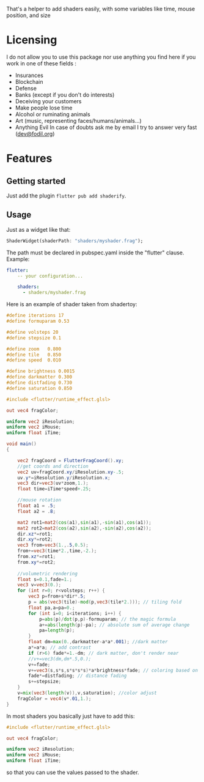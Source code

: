 That's a helper to add shaders easily, with some variables like time, mouse position, and size  

# Licensing
I do not allow you to use this package nor use anything you find here if you work in one of these fields :
  - Insurances
  - Blockchain
  - Defense
  - Banks (except if you don't do interests)
  - Deceiving your customers
  - Make people lose time 
  - Alcohol or ruminating animals
  - Art (music, representing faces/humans/animals...)
  - Anything Evil
In case of doubts ask me by email I try to answer very fast (dev@fodil.org)

# Features

## Getting started

Just add the plugin `flutter pub add shaderify`.

## Usage

Just as a widget like that:
```dart
ShaderWidget(shaderPath: "shaders/myshader.frag");
```

The path must be declared in pubspec.yaml inside the "flutter" clause.
Example:
```yaml
flutter:
    -- your configuration...

    shaders:
      - shaders/myshader.frag
```

Here is an example of shader taken from shadertoy:

```glsl
#define iterations 17
#define formuparam 0.53

#define volsteps 20
#define stepsize 0.1

#define zoom   0.800
#define tile   0.850
#define speed  0.010 

#define brightness 0.0015
#define darkmatter 0.300
#define distfading 0.730
#define saturation 0.850

#include <flutter/runtime_effect.glsl>

out vec4 fragColor;

uniform vec2 iResolution;
uniform vec2 iMouse;
uniform float iTime;

void main()
{

    vec2 fragCoord = FlutterFragCoord().xy;
	//get coords and direction
	vec2 uv=fragCoord.xy/iResolution.xy-.5;
	uv.y*=iResolution.y/iResolution.x;
	vec3 dir=vec3(uv*zoom,1.);
	float time=iTime*speed+.25;

	//mouse rotation
	float a1 = .5;
	float a2 = .8;

	mat2 rot1=mat2(cos(a1),sin(a1),-sin(a1),cos(a1));
	mat2 rot2=mat2(cos(a2),sin(a2),-sin(a2),cos(a2));
	dir.xz*=rot1;
	dir.xy*=rot2;
	vec3 from=vec3(1.,.5,0.5);
	from+=vec3(time*2.,time,-2.);
	from.xz*=rot1;
	from.xy*=rot2;
	
	//volumetric rendering
	float s=0.1,fade=1.;
	vec3 v=vec3(0.);
	for (int r=0; r<volsteps; r++) {
		vec3 p=from+s*dir*.5;
		p = abs(vec3(tile)-mod(p,vec3(tile*2.))); // tiling fold
		float pa,a=pa=0.;
		for (int i=0; i<iterations; i++) { 
			p=abs(p)/dot(p,p)-formuparam; // the magic formula
			a+=abs(length(p)-pa); // absolute sum of average change
			pa=length(p);
		}
		float dm=max(0.,darkmatter-a*a*.001); //dark matter
		a*=a*a; // add contrast
		if (r>6) fade*=1.-dm; // dark matter, don't render near
		//v+=vec3(dm,dm*.5,0.);
		v+=fade;
		v+=vec3(s,s*s,s*s*s*s)*a*brightness*fade; // coloring based on distance
		fade*=distfading; // distance fading
		s+=stepsize;
	}
	v=mix(vec3(length(v)),v,saturation); //color adjust
	fragColor = vec4(v*.01,1.);	
}
```

In most shaders you basically just have to add this: 
```glsl
#include <flutter/runtime_effect.glsl>

out vec4 fragColor;

uniform vec2 iResolution;
uniform vec2 iMouse;
uniform float iTime;
```

so that you can use the values passed to the shader.